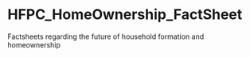 # HFPC_HomeOwnership_FactSheet
Factsheets regarding the future of household formation and homeownership
